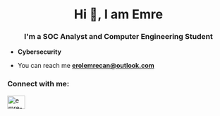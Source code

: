 <h1 align="center">Hi 👋, I am Emre</h1>
<h3 align="center">I'm a SOC Analyst and Computer Engineering Student</h3>

- **Cybersecurity**

- You can reach me **erolemrecan@outlook.com**

<h3 align="left">Connect with me:</h3>
<p align="left">
<a href="https://linkedin.com/in/emre-can-erol-b62ba0173" target="blank"><img align="center" src="https://raw.githubusercontent.com/rahuldkjain/github-profile-readme-generator/master/src/images/icons/Social/linked-in-alt.svg" alt="emre-can-erol-b62ba0173" height="30" width="40" /></a>
</p>




